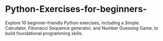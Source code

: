 # Python-Exercises-for-beginners-
Explore 10 beginner-friendly Python exercises, including a Simple Calculator, Fibonacci Sequence generator, and Number Guessing Game, to build foundational programming skills.
